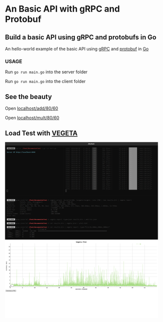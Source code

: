 # An Basic API with gRPC and Protobuf

##  Build a basic API using gRPC and protobufs in Go
An hello-world example of the basic API using [gRPC](https://grpc.io/) and [protobuf](https://developers.google.com/protocol-buffers/) in [Go](https://golang.org/)

### USAGE
Run `go run main.go` into the server folder

Run `go run main.go` into the client folder

## See the beauty
Open [localhost/add/80/60](http://localhost:8080/add/80/60)

Open [localhost/mult/80/60](http://localhost:8080/add/80/60)

## Load Test with [VEGETA](https://github.com/tsenart/vegeta)

![Screenshot](vegeta.png)
![Screenshot](vegeta-plot.png)
